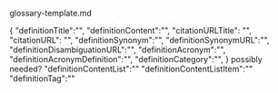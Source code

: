 glossary-template.md

{
	"definitionTitle":"",
	"definitionContent":"",
	"citationURLTitle": "",
	"citationURL": "",
	"definitionSynonym":"",
	"definitionSynonymURL":"",
	"definitionDisambiguationURL":"",
	"definitionAcronym":"",
	"definitionAcronymDefinition":"",
	"definitionCategory":"",
}
possibly needed?
"definitionContentList":""
"definitionContentListItem":""
"definitionTag":""



